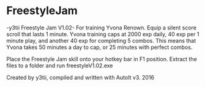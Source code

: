 # FreestyleJam
-y3tii Freestyle Jam V1.02-
For training Yvona Renown. Equip a silent score scroll that lasts 1 minute.
Yvona training caps at 2000 exp daily, 40 exp per 1 minute play, and another 40 exp for completing 5 combos.
This means that Yvona takes 50 minutes a day to cap, or 25 minutes with perfect combos.

Place the Freestyle Jam skill onto your hotkey bar in F1 position.
Extract the files to a folder and run freestyleV1.02.exe

Created by y3tii, compiled and written with AutoIt v3.
2016
